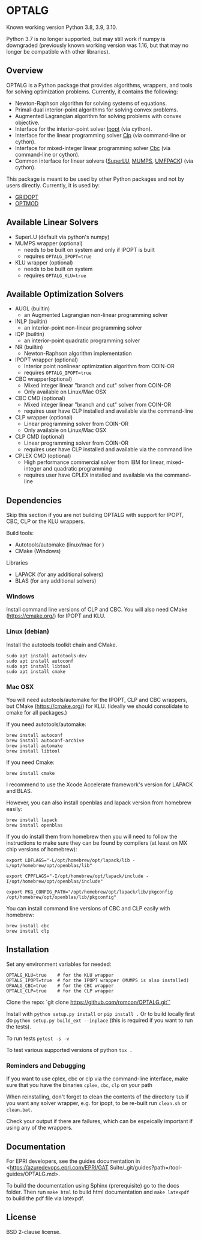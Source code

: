 # OPTALG

Known working version Python 3.8, 3.9, 3.10.

Python 3.7 is no longer supported, but may still work if numpy is downgraded (previously known working version was 1.16, but that may no longer be compatible with other libraries).

## Overview

OPTALG is a Python package that provides algorithms, wrappers, and tools for solving optimization problems. Currently, it contains the following:
* Newton-Raphson algorithm for solving systems of equations.
* Primal-dual interior-point algorithms for solving convex problems.
* Augmented Lagrangian algorithm for solving problems with convex objective.
* Interface for the interior-point solver [Ipopt](https://projects.coin-or.org/Ipopt) (via cython).
* Interface for the linear programming solver [Clp](https://projects.coin-or.org/Clp) (via command-line or cython).
* Interface for mixed-integer linear programming solver [Cbc](https://projects.coin-or.org/Cbc) (via command-line or cython).
* Common interface for linear solvers ([SuperLU](http://crd-legacy.lbl.gov/~xiaoye/SuperLU/), [MUMPS](http://mumps-solver.org), [UMFPACK](https://directory.fsf.org/wiki/UMFPACK)) (via cython).

This package is meant to be used by other Python packages and not by users directly. Currently, it is used by:
* [GRIDOPT](https://github.com/romcon/GRIDOPT)
* [OPTMOD](https://github.com/romcon/OPTMOD)

## Available Linear Solvers

- SuperLU (default via python's numpy)
- MUMPS wrapper (optional)
  - needs to be built on system and only if IPOPT is built
  - requires ``OPTALG_IPOPT=true``
- KLU wrapper (optional)
  - needs to be built on system
  - requires ``OPTALG_KLU=true``

## Available Optimization Solvers

- AUGL (builtin)
  - an Augmented Lagrangian non-linear programming solver
- INLP (builtin)
  - an interior-point non-linear programming solver
- IQP (builtin)
  - an interior-point quadratic programming solver
- NR (builtin)
  - Newton-Raphson algorithm implementation
- IPOPT wrapper (optional)
  - Interior point nonlinear optimization algorithm from COIN-OR
  - requires ``OPTALG_IPOPT=true``
- CBC wrapper(optional)
  - Mixed integer linear "branch and cut" solver from COIN-OR
  - Only available on Linux/Mac OSX
- CBC CMD (optional)
  - Mixed integer linear "branch and cut" solver from COIN-OR
  - requires user have CLP installed and available via the command-line
- CLP wrapper (optional)
  - Linear programming solver from COIN-OR
  - Only available on Linux/Mac OSX
- CLP CMD (optional)
  - Linear programming solver from COIN-OR
  - requires user have CLP installed and available via the command line
- CPLEX CMD (optional)
  - High performance commercial solver from IBM for linear, mixed-integer and quadratic programming
  - requires user have CPLEX installed and available via the command-line

## Dependencies

Skip this section if you are not building OPTALG with support for IPOPT, CBC, CLP or the KLU wrappers.

Build tools:
* Autotools/automake (linux/mac for )
* CMake (Windows)

Libraries
* LAPACK (for any additional solvers)
* BLAS (for any additional solvers)

### Windows

Install command line versions of CLP and CBC. You will also need CMake (https://cmake.org/) for IPOPT and KLU. 

### Linux (debian)

Install the autotools toolkit chain and CMake.

```
sudo apt install autotools-dev
sudo apt install autoconf
sudo apt install libtool
sudo apt install cmake
```

### Mac OSX

You will need autotools/automake for the IPOPT, CLP and CBC wrappers, but CMake (https://cmake.org/) for KLU. (Ideally we should consolidate to cmake for all packages.) 

If you need autotools/automake:
```
brew install autoconf
brew install autoconf-archive
brew install automake
brew install libtool
```

If you need Cmake:
```
brew install cmake
```

I recommend to use the Xcode Accelerate framework's version for LAPACK and BLAS.

However, you can also install openblas and lapack version from homebrew easily:

```
brew install lapack
brew install openblas
```

If you do install them from homebrew then you will need to follow the instructions to make sure they can be found by compilers (at least on MX chip versions of homebrew):

```
export LDFLAGS="-L/opt/homebrew/opt/lapack/lib -L/opt/homebrew/opt/openblas/lib"

export CPPFLAGS="-I/opt/homebrew/opt/lapack/include -I/opt/homebrew/opt/openblas/include"

export PKG_CONFIG_PATH="/opt/homebrew/opt/lapack/lib/pkgconfig /opt/homebrew/opt/openblas/lib/pkgconfig"
```

You can install command line versions of CBC and CLP easily with homebrew:

```
brew install cbc
brew install clp
```

## Installation

Set any environment variables for needed:
```
OPTALG_KLU=true    # for the KLU wrapper
OPTALG_IPOPT=true  # for the IPOPT wrapper (MUMPS is also installed)
OPAALG_CBC=true    # for the CBC wrapper
OPTALG_CLP=true    # for the CLP wrapper
```

Clone the repo: `git clone https://github.com/romcon/OPTALG.git``

Install with ``python setup.py install`` or ``pip install .`` Or to build locally first do ``python setup.py build_ext --inplace`` (this is required if you want to run the tests).

To run tests ``pytest -s -v ``

To test various supported versions of python ``tox .``

### Reminders and Debugging

If you want to use cplex, cbc or clp via the command-line interface, make sure that you have the binaries ``cplex``, ``cbc``, ``clp`` on your path

When reinstalling, don't forget to clean the contents of the directory `lib` if you want any solver wrapper, e.g. for ipopt, to be re-built run ``clean.sh`` or ``clean.bat``.

Check your output if there are failures, which can be espeically important if using any of the wrappers.



## Documentation

For EPRI developers, see the guides documentation in <https://azuredevops.epri.com/EPRI/GAT Suite/_git/guides?path=/tool-guides/OPTALG.md>.

To build the documentation using Sphinx (prerequisite) go to the docs folder. Then run `make html` to build html documentation and `make latexpdf` to build the pdf file via latexpdf.

## License

BSD 2-clause license.
